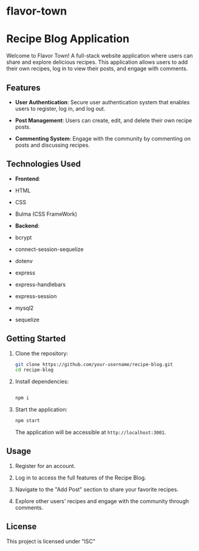 # flavor-town
# Recipe Blog Application

Welcome to Flavor Town! A full-stack website application where users can share and explore delicious recipes. This application allows users to add their own recipes, log in to view their posts, and engage with comments.

## Features

- **User Authentication**: Secure user authentication system that enables users to register, log in, and log out.
  
- **Post Management**: Users can create, edit, and delete their own recipe posts.

- **Commenting System**: Engage with the community by commenting on posts and discussing recipes.

## Technologies Used

- **Frontend**:
- HTML 
- CSS
- Bulma (CSS FrameWork)

- **Backend**:
- bcrypt
- connect-session-sequelize
- dotenv
- express
- express-handlebars
- express-session
- mysql2
- sequelize


## Getting Started

1. Clone the repository:

    ```bash
    git clone https://github.com/your-username/recipe-blog.git
    cd recipe-blog
    ```

2. Install dependencies:

    ```bash
    
    npm i
    ```
  



3. Start the application:

    ```bash
    npm start
    ```

    The application will be accessible at `http://localhost:3001`.

## Usage

1. Register for an account.

2. Log in to access the full features of the Recipe Blog.

3. Navigate to the "Add Post" section to share your favorite recipes.

4. Explore other users' recipes and engage with the community through comments.



## License

This project is licensed under "ISC"